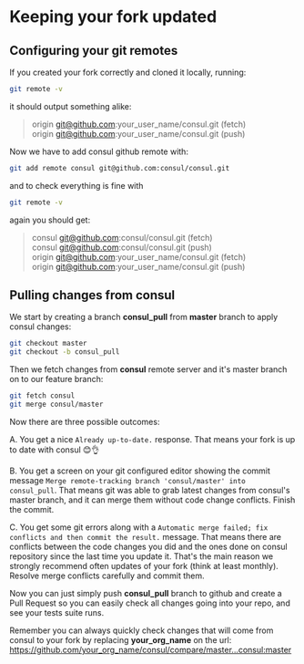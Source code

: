 # Keeping your fork updated

## Configuring your git remotes

If you created your fork correctly and cloned it locally, running:
```bash
git remote -v
```

it should output something alike:

> origin  git@github.com:your_user_name/consul.git (fetch)<br/>
> origin  git@github.com:your_user_name/consul.git (push)

Now we have to add consul github remote with:

```bash
git add remote consul git@github.com:consul/consul.git
```

and to check everything is fine with

```bash
git remote -v
```

again you should get:

> consul  git@github.com:consul/consul.git (fetch)<br/>
> consul  git@github.com:consul/consul.git (push)<br/>
> origin  git@github.com:your_user_name/consul.git (fetch)<br/>
> origin  git@github.com:your_user_name/consul.git (push)

## Pulling changes from consul

We start by creating a branch **consul_pull** from **master** branch to apply consul changes:

```bash
git checkout master
git checkout -b consul_pull
```

Then we fetch changes from **consul** remote server and it's master branch on to our feature branch:

```bash
git fetch consul
git merge consul/master
```

Now there are three possible outcomes:

A. You get a nice `Already up-to-date.` response. That means your fork is up to date with consul 😊👌

B. You get a screen on your git configured editor showing the commit message `Merge remote-tracking branch 'consul/master' into consul_pull`. That means git was able to grab latest changes from consul's master branch, and it can merge them without code change conflicts. Finish the commit.

C. You get some git errors along with a `Automatic merge failed; fix conflicts and then commit the result.` message. That means there are conflicts between the code changes you did and the ones done on consul repository since the last time you update it. That's the main reason we strongly recommend often updates of your fork (think at least monthly). Resolve merge conflicts carefully and commit them.

Now you can just simply push **consul_pull** branch to github and create a Pull Request so you can easily check all changes going into your repo, and see your tests suite runs.

Remember you can always quickly check changes that will come from consul to your fork by replacing **your_org_name** on the url: https://github.com/your_org_name/consul/compare/master...consul:master
